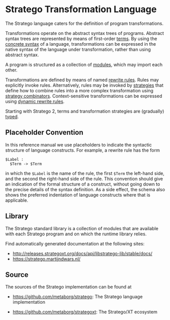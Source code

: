 # Stratego Transformation Language 

The Stratego language caters for the definition of program transformations.

Transformations operate on the abstract syntax trees of programs.
Abstract syntax trees are represented by means of first-order [terms](terms/terms.md).
By using the [concrete syntax](rules/concrete-syntax.md) of a language, transformations can be expressed in the native syntax of the language under transformation, rather than using abstract syntax.

A program is structured as a collection of [modules](modules.md), which may import each other.

Transformations are defined by means of named [rewrite rules](rules/rewrite-rules.md).
Rules may explicitly invoke rules.
Alternatively, rules may be invoked by [strategies](strategies/strategy-definitions.md) that define how to combine rules into a more complex transformation using [strategy combinators](strategies/sequential.md).
Context-sensitive transformations can be expressed using [dynamic rewrite rules](rules/dynamic-rules.md).

Starting with Stratego 2, terms and transformation strategies are (gradually) [typed](terms/types.md).


## Placeholder Convention

In this reference manual we use placeholders to indicate the syntactic structure of language constructs.
For example, a rewrite rule has the form

```stratego
$Label :
  $Term -> $Term
```

in which the `$Label` is the name of the rule, the first `$Term` the left-hand side, and the second the right-hand side of the rule.
This convention should give an indication of the formal structure of a construct, without going down to the precise details of the syntax definition.
As a side effect, the schema also shows the preferred indentation of language constructs where that is applicable.


## Library

The Stratego standard library is a collection of modules that are available with each Stratego program and on which the runtime library relies.

Find automatically generated documentation at the following sites:

- http://releases.strategoxt.org/docs/api/libstratego-lib/stable/docs/
- https://stratego.martijndwars.nl/


## Source

The sources of the Stratego implementation can be found at

- https://github.com/metaborg/stratego: The Stratego language implementation

- https://github.com/metaborg/strategoxt: The Stratego/XT ecosystem
